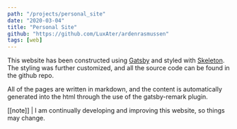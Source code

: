 ```yaml
---
path: "/projects/personal_site"
date: "2020-03-04"
title: "Personal Site"
github: "https://github.com/LuxAter/ardenrasmussen"
tags: [web]
---
```


This website has been constructed using [Gatsby](gatsbyjs.org) and styled with
[Skeleton](getskeleton.com). The styling was further customized, and all the
source code can be found in the github repo.

All of the pages are written in markdown, and the content is automatically
generated into the html through the use of the gatsby-remark plugin.

[[note]]
| I am continually developing and improving this website, so things may change.
